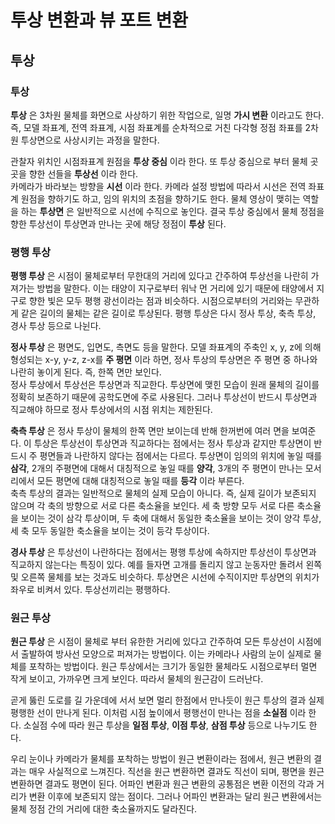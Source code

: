 # 투상 변환과 뷰 포트 변환

## 투상

### 투상

**투상** 은 3차원 물체를 화면으로 사상하기 위한 작업으로, 일명 **가시 변환** 이라고도 한다. 즉, 모델 좌표계, 전역 좌표계, 시점 좌표계를 순차적으로 거친 다각형 정점 좌표를 2차원 투상면으로 사상시키는 과정을 말한다.

관찰자 위치인 시점좌표계 원점을 **투상 중심** 이라 한다. 또 투상 중심으로 부터 물체 곳곳을 향한 선들을 **투상선** 이라 한다.  
카메라가 바라보는 방향을 **시선** 이라 한다. 카메라 설정 방법에 따라서 시선은 전역 좌표계 원점을 향하기도 하고, 임의 위치의 초점을 향하기도 한다. 물체 영상이 맺히는 역할을 하는 **투상면** 은 일반적으로 시선에 수직으로 놓인다. 결국 투상 중심에서 물체 정점을 향한 투상선이 투상면과 만나는 곳에 해당 정점이 **투상** 된다.

### 평행 투상

**평행 투상** 은 시점이 물체로부터 무한대의 거리에 있다고 간주하여 투상선을 나란히 가져가는 방법을 말한다. 이는 태양이 지구로부터 워낙 먼 거리에 있기 때문에 태양에서 지구로 향한 빛은 모두 평행 광선이라는 점과 비슷하다. 시점으로부터의 거리와는 무관하게 같은 길이의 물체는 같은 길이로 투상된다. 평행 투상은 다시 정사 투상, 축측 투상, 경사 투상 등으로 나뉜다.

**정사 투상** 은 평면도, 입면도, 측면도 등을 말한다. 모델 좌표계의 주축인 x, y, z에 의해 형성되는 x-y, y-z, z-x를 **주 평면** 이라 하면, 정사 투상의 투상면은 주 평면 중 하나와 나란히 놓이게 된다. 즉, 한쪽 면만 보인다.  
정사 투상에서 투상선은 투상면과 직교한다. 투상면에 맺힌 모습이 원래 물체의 길이를 정확히 보존하기 때문에 공학도면에 주로 사용된다. 그러나 투상선이 반드시 투상면과 직교해야 하므로 정사 투상에서의 시점 위치는 제한된다.

**축측 투상** 은 정사 투상이 물체의 한쪽 면만 보이는데 반해 한꺼번에 여러 면을 보여준다. 이 투상은 투상선이 투상면과 직교하다는 점에서는 정사 투상과 같지만 투상면이 반드시 주 평면들과 나란하지 않다는 점에서는 다르다. 투상면이 임의의 위치에 놓일 때를 **삼각**, 2개의 주평면에 대해서 대칭적으로 놓일 때를 **양각**, 3개의 주 평면이 만나는 모서리에서 모든 평면에 대해 대칭적으로 놓일 때를 **등각** 이라 부른다.  
축측 투상의 결과는 일반적으로 물체의 실제 모습이 아니다. 즉, 실제 길이가 보존되지 않으며 각 축의 방향으로 서로 다른 축소율을 보인다. 세 축 방향 모두 서로 다른 축소율을 보이는 것이 삼각 투상이며, 두 축에 대해서 동일한 축소율을 보이는 것이 양각 투상, 세 축 모두 동일한 축소율을 보이는 것이 등각 투상이다.

**경사 투상** 은 투상선이 나란하다는 점에서는 평행 투상에 속하지만 투상선이 투상면과 직교하지 않는다는 특징이 있다. 예를 들자면 고개를 돌리지 않고 눈동자만 돌려서 왼쪽 및 오른쪽 물체를 보는 것과도 비슷하다. 투상면은 시선에 수직이지만 투상면의 위치가 좌우로 비켜서 있다. 투상선끼리는 평행하다.

### 원근 투상

**원근 투상** 은 시점이 물체로 부터 유한한 거리에 있다고 간주하여 모든 투상선이 시점에서 출발하여 방사선 모양으로 퍼져가는 방법이다. 이는 카메라나 사람의 눈이 실제로 물체를 포착하는 방법이다. 원근 투상에서는 크기가 동일한 물체라도 시점으로부터 멀면 작게 보이고, 가까우면 크게 보인다. 따라서 물체의 원근감이 드러난다.

곧게 뚫린 도로를 길 가운데에 서서 보면 멀리 한점에서 만나듯이 원근 투상의 결과 실제 평행한 선이 만나게 된다. 이처럼 시점 높이에서 평행선이 만나는 점을 **소실점** 이라 한다. 소실점 수에 따라 원근 투상을 **일점 투상**, **이점 투상**, **삼점 투상** 등으로 나누기도 한다.

우리 눈이나 카메라가 물체를 포착하는 방법이 원근 변환이라는 점에서, 원근 변환의 결과는 매우 사실적으로 느껴진다. 직선을 원근 변환하면 결과도 직선이 되며, 평면을 원근 변환하면 결과도 평면이 된다. 어파인 변환과 원근 변환의 공통점은 변환 이전의 각과 거리가 변환 이후에 보존되지 않는 점이다. 그러나 어파인 변환과는 달리 원근 변환에서는 물체 정점 간의 거리에 대한 축소율까지도 달라진다.
